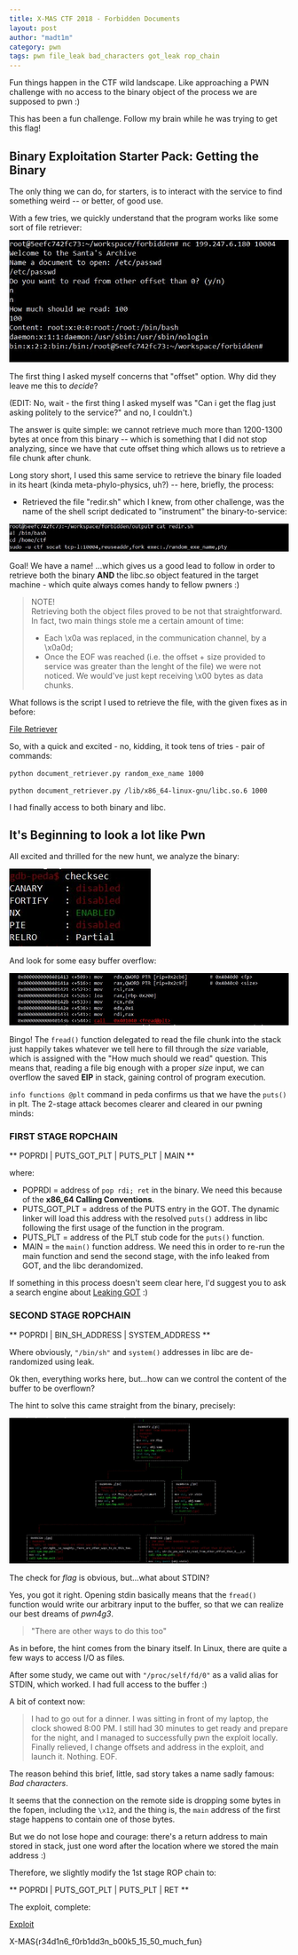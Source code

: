 ```yaml
---
title: X-MAS CTF 2018 - Forbidden Documents
layout: post
author: "madt1m"
category: pwn
tags: pwn file_leak bad_characters got_leak rop_chain
---
```


Fun things happen in the CTF wild landscape. Like approaching a PWN challenge
with no access to the binary object of the process we are supposed to pwn :)

This has been a fun challenge. Follow my brain while he was trying to
get this flag!

## Binary Exploitation Starter Pack: Getting the Binary

The only thing we can do, for starters, is to interact with the service to find something weird -- or better, of good use.

With a few tries, we quickly understand that the program works like some sort of file retriever:

![Alt](/media/images/xmasforbidden1.JPG)

The first thing I asked myself concerns that "offset" option. Why did they leave me this to _decide_?

(EDIT: No, wait - the first thing I asked myself was "Can i get the flag just asking politely to the service?" and no, I couldn't.)

The answer is quite simple: we cannot retrieve much more than 1200-1300 bytes at once from this binary -- which is something that I did not stop analyzing, since we have that cute offset thing which allows us to retrieve a file chunk after chunk.

Long story short, I used this same service to retrieve the binary file loaded in its heart (kinda meta-phylo-physics, uh?) -- here, briefly, the process:

- Retrieved the file "redir.sh" which I knew, from other challenge, was the name of the shell script dedicated to "instrument" the binary-to-service:

![alt](/media/images/xmasforbidden2.JPG)

Goal! We have a name!
...which gives us a good lead to follow in order to retrieve both the binary **AND** the libc.so object featured in the target machine - which quite always comes handy to fellow pwners :)

> NOTE! </br>
> Retrieving both the object files proved to be not that straightforward. In fact, two main things stole me a certain amount of time:
> - Each \x0a was replaced, in the communication channel, by a \x0a0d;
> - Once the EOF was reached (i.e. the offset + size provided to service was greater than the lenght of the file) we were not noticed. We would've just kept receiving \x00 bytes as data chunks.

What follows is the script I used to retrieve the file, with the given fixes as in before:

[File Retriever](https://gist.github.com/madt1m/c7e6734a228bb4bb903b0f868699297a)

So, with a quick and excited - no, kidding, it took tens of tries - pair of commands:

`python document_retriever.py random_exe_name 1000`

`python document_retriever.py /lib/x86_64-linux-gnu/libc.so.6 1000`

I had finally access to both binary and libc.

## It's Beginning to look a lot like Pwn

All excited and thrilled for the new hunt, we analyze the binary:

![alt](/media/images/xmasforbidden3.JPG)

And look for some easy buffer overflow:

![alt](/media/images/xmasforbidden4.JPG)

Bingo! The `fread()` function delegated to read the file chunk into the stack just happily takes whatever we tell here to fill through the _size_ variable, which is assigned with the "How much should we read" question. This means that, reading a file big enough with a proper _size_ input, we can overflow the saved **EIP** in stack, gaining control of program execution.

`info functions @plt` command in peda confirms us that we have the `puts()` in plt. The 2-stage attack becomes clearer and cleared in our pwning minds:

### FIRST STAGE ROPCHAIN


** POPRDI | PUTS_GOT_PLT | PUTS_PLT | MAIN **

where:
- POPRDI = address of `pop rdi; ret` in the binary. We need this because of the **x86_64 Calling Conventions**.
- PUTS_GOT_PLT = address of the PUTS entry in the GOT. The dynamic linker will load this address with the resolved `puts()` address in libc following the first usage of the function in the program.
- PUTS_PLT = address of the PLT stub code for the `puts()` function.
- MAIN = the `main()` function address. We need this in order to re-run the main function and send the second stage, with the info leaked from GOT, and the libc derandomized.

If something in this process doesn't seem clear here, I'd suggest you to ask a search engine about [Leaking GOT](http://lmgtfy.com/?q=Exploit+Development+Leaking+GOT) :)

### SECOND STAGE ROPCHAIN

** POPRDI | BIN_SH_ADDRESS | SYSTEM_ADDRESS **

Where obviously, `"/bin/sh"` and `system()` addresses in libc are de-randomized using leak.

Ok then, everything works here, but...how can we control the content of the buffer to be overflown?

The hint to solve this came straight from the binary, precisely:

![alt](/media/images/xmasforbidden5.JPG)

The check for _flag_ is obvious, but...what about STDIN?

Yes, you got it right.
Opening stdin basically means that the `fread()` function would write our arbitrary input to the buffer, so that we can realize our best dreams of _pwn4g3_.

> "There are other ways to do this too"

As in before, the hint comes from the binary itself. In Linux, there are quite a few ways to access I/O as files.

After some study, we came out with `"/proc/self/fd/0"` as a valid alias for STDIN, which worked. I had full access to the buffer :)

A bit of context now:

>I had to go out for a dinner. I was sitting in front of my laptop, the clock showed 8:00 PM. I still had 30 minutes to get ready and prepare for the night, and I managed to successfully pwn the exploit locally. Finally relieved, I change offsets and address in the exploit, and launch it. Nothing. EOF.

The reason behind this brief, little, sad story takes a name sadly famous: _Bad characters_.

It seems that the connection on the remote side is dropping some bytes in the fopen, including the `\x12`, and the thing is, the `main` address of the first stage happens to contain one of those bytes.

But we do not lose hope and courage: there's a return address to main stored in stack, just one word after the location where we stored the main address :)

Therefore, we slightly modify the 1st stage ROP chain to:

** POPRDI | PUTS_GOT_PLT | PUTS_PLT | RET **

The exploit, complete:

[Exploit](https://gist.github.com/madt1m/e80f73ad052f0f7be91f714547720ced)

X-MAS{r34d1n6_f0rb1dd3n_b00k5_15_50_much_fun}
